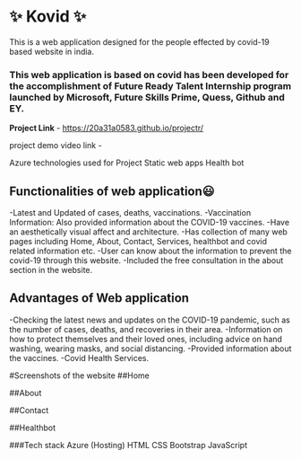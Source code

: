 # ✨ Kovid ✨

This is a web application designed for the people effected by covid-19 based website in india.

### This web application is based on covid has been developed for the accomplishment of Future Ready Talent Internship program launched by Microsoft, Future Skills Prime, Quess, Github and EY.

**Project Link** - https://20a31a0583.github.io/projectr/ 

project demo video link -

Azure technologies used for Project
Static web apps
Health bot

## Functionalities of web application😃
-Latest and Updated of cases, deaths, vaccinations.
-Vaccination Information: Also provided information about the COVID-19 vaccines.
-Have an aesthetically visual affect and architecture. 
-Has collection of many web pages including Home, About, Contact, Services, healthbot and covid related information etc.
-User can know about the information to prevent the covid-19 through this website.
-Included the free consultation in the about section in the website.

## Advantages of Web application
-Checking the latest news and updates on the COVID-19 pandemic, such as the number of cases, deaths, and recoveries in their area.
-Information on how to protect themselves and their loved ones, including advice on hand washing, wearing masks, and social distancing.
-Provided information about the vaccines.
-Covid Health Services.

#Screenshots of the website
##Home


##About




##Contact




##Healthbot







###Tech stack
Azure (Hosting)
HTML
CSS
Bootstrap
JavaScript
